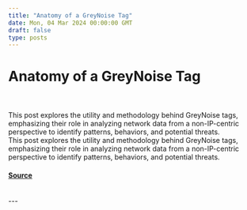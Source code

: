 ```yaml
---
title: "Anatomy of a GreyNoise Tag"
date: Mon, 04 Mar 2024 00:00:00 GMT
draft: false
type: posts
---
```

# Anatomy of a GreyNoise Tag

<br/>

<br/>
This post explores the utility and methodology behind GreyNoise tags, emphasizing their role in analyzing network data from a non-IP-centric perspective to identify patterns, behaviors, and potential threats.
<br/>
This post explores the utility and methodology behind GreyNoise tags, emphasizing their role in analyzing network data from a non-IP-centric perspective to identify patterns, behaviors, and potential threats.

#### [Source](https://www.greynoise.io/blog/anatomy-of-a-greynoise-tag)

<br/>
---
